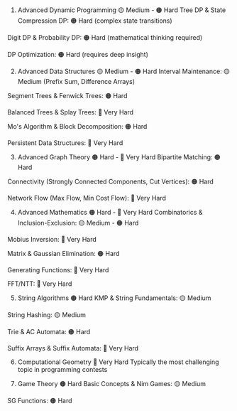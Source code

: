 1. Advanced Dynamic Programming 🟡 Medium - 🟠 Hard
Tree DP & State Compression DP: 🟠 Hard (complex state transitions)

Digit DP & Probability DP: 🟠 Hard (mathematical thinking required)

DP Optimization: 🟠 Hard (requires deep insight)

2. Advanced Data Structures 🟡 Medium - 🟠 Hard
Interval Maintenance: 🟡 Medium (Prefix Sum, Difference Arrays)

Segment Trees & Fenwick Trees: 🟠 Hard

Balanced Trees & Splay Trees: 🔴 Very Hard

Mo's Algorithm & Block Decomposition: 🟠 Hard

Persistent Data Structures: 🔴 Very Hard

3. Advanced Graph Theory 🟠 Hard - 🔴 Very Hard
Bipartite Matching: 🟠 Hard

Connectivity (Strongly Connected Components, Cut Vertices): 🟠 Hard

Network Flow (Max Flow, Min Cost Flow): 🔴 Very Hard

4. Advanced Mathematics 🟠 Hard - 🔴 Very Hard
Combinatorics & Inclusion-Exclusion: 🟡 Medium - 🟠 Hard

Mobius Inversion: 🔴 Very Hard

Matrix & Gaussian Elimination: 🟠 Hard

Generating Functions: 🔴 Very Hard

FFT/NTT: 🔴 Very Hard

5. String Algorithms 🟠 Hard
KMP & String Fundamentals: 🟡 Medium

String Hashing: 🟡 Medium

Trie & AC Automata: 🟠 Hard

Suffix Arrays & Suffix Automata: 🔴 Very Hard

6. Computational Geometry 🔴 Very Hard
Typically the most challenging topic in programming contests

7. Game Theory 🟠 Hard
Basic Concepts & Nim Games: 🟡 Medium

SG Functions: 🟠 Hard